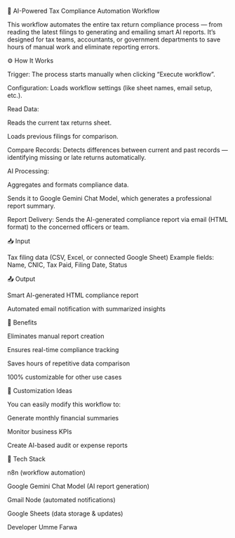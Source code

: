 🧾 AI-Powered Tax Compliance Automation Workflow

This workflow automates the entire tax return compliance process — from reading the latest filings to generating and emailing smart AI reports.
It’s designed for tax teams, accountants, or government departments to save hours of manual work and eliminate reporting errors.

⚙️ How It Works

Trigger:
The process starts manually when clicking “Execute workflow”.

Configuration:
Loads workflow settings (like sheet names, email setup, etc.).

Read Data:

Reads the current tax returns sheet.

Loads previous filings for comparison.

Compare Records:
Detects differences between current and past records — identifying missing or late returns automatically.

AI Processing:

Aggregates and formats compliance data.

Sends it to Google Gemini Chat Model, which generates a professional report summary.

Report Delivery:
Sends the AI-generated compliance report via email (HTML format) to the concerned officers or team.

📥 Input

Tax filing data (CSV, Excel, or connected Google Sheet)
Example fields: Name, CNIC, Tax Paid, Filing Date, Status

📤 Output

Smart AI-generated HTML compliance report

Automated email notification with summarized insights

🚀 Benefits

Eliminates manual report creation

Ensures real-time compliance tracking

Saves hours of repetitive data comparison

100% customizable for other use cases

🔄 Customization Ideas

You can easily modify this workflow to:

Generate monthly financial summaries

Monitor business KPIs

Create AI-based audit or expense reports

🧠 Tech Stack

n8n (workflow automation)

Google Gemini Chat Model (AI report generation)

Gmail Node (automated notifications)

Google Sheets (data storage & updates)

Developer 
Umme Farwa
